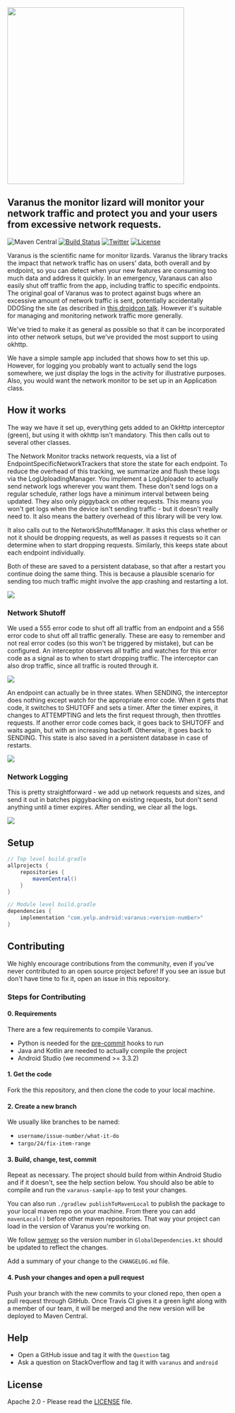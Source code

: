 <img src="VARANUS-LIZARD.png" width="400">

## Varanus the monitor lizard will monitor your network traffic and protect you and your users from excessive network requests.

![Maven Central](https://img.shields.io/maven-central/v/com.yelp.android/varanus.svg)
[![Build Status](https://travis-ci.com/Yelp/android-varanus.svg?branch=master)](https://travis-ci.com/Yelp/android-varanus)
[![Twitter](https://img.shields.io/badge/Twitter-@YelpEngineering-blue.svg)](https://twitter.com/YelpEngineering)
[![License](https://img.shields.io/badge/license-Apache2.0%20License-orange.svg)](LICENSE)

Varanus is the scientific name for monitor lizards.  Varanus the library tracks the impact that network traffic has on  users' data, both overall and by endpoint, so you can detect when your new features are consuming too much data and address it quickly.  In an emergency, Varanaus can also easily shut off traffic from the app, including traffic to specific endpoints.  The original goal of Varanus was to protect against bugs where an excessive amount of network traffic is sent, potentially accidentally DDOSing the site (as described in [this droidcon talk](https://www.youtube.com/watch?v=8xLDdYM_nRY).  However it's suitable for managing and monitoring network traffic more generally. 

We've tried to make it as general as possible so that it can be incorporated into other network setups, but we've provided the most support to using okhttp.

We have a simple sample app included that shows how to set this up.  However, for logging you probably want to actually send the logs somewhere, we just display the logs in the activity for illustrative purposes.  Also, you would want the network monitor to be set up in an Application class.

## How it works

The way we have it set up, everything gets added to an OkHttp interceptor (green), but using it with okhttp isn't mandatory.  This then calls out to several other classes.  

The Network Monitor tracks network requests, via a list of EndpointSpecificNetworkTrackers that store the state for each endpoint.  To reduce the overhead of this tracking, we summarize and flush these logs via the LogUploadingManager.  You implement a LogUploader to actually send network logs wherever you want them.  These don't send logs on a regular schedule, rather logs have a minimum interval between being updated.  They also only piggyback on other requests.  This means you won't get logs when the device isn't sending traffic - but it doesn't really need to.  It also means the battery overhead of this library will be very low.

It also calls out to the NetworkShutoffManager.  It asks this class whether or not it should be dropping requests, as well as passes it requests so it can determine when to start dropping requests.  Similarly, this keeps state about each endpoint individually.

Both of these are saved to a persistent database, so that after a restart you continue doing the same thing.  This is because a plausible scenario for sending too much traffic might involve the app crashing and restarting a lot.

<img src="./documentation/images/overview.png">

### Network Shutoff

We used a 555 error code to shut off all traffic from an endpoint and a 556 error code to shut off all traffic generally.  These are easy to remember and not real error codes (so this won't be triggered by mistake), but can be configured.  An interceptor observes all traffic and watches for this error code as a signal as to when to start dropping traffic.  The interceptor can also drop traffic, since all traffic is routed through it.

<img src="./documentation/images/network_shutoff.png">

An endpoint can actually be in three states.  When SENDING, the interceptor does nothing except watch for the appropriate error code.  When it gets that code, it switches to SHUTOFF and sets a timer.  After the timer expires, it changes to ATTEMPTING and lets the first request through, then throttles requests.  If another error code comes back, it goes back to SHUTOFF and waits again, but with an increasing backoff.  Otherwise, it goes back to SENDING.  This state is also saved in a persistent database in case of restarts.

<img src="./documentation/images/network_shutoff_states.png">

### Network Logging

This is pretty straightforward - we add up network requests and sizes, and send it out in batches piggybacking on existing requests, but don't send anything until a timer expires.  After sending, we clear all the logs.

<img src="./documentation/images/network_logging.png">

## Setup

```groovy
// Top level build.gradle
allprojects {
	repositories {
		mavenCentral()
	}
}

// Module level build.gradle
dependencies {
    implementation "com.yelp.android:varanus:<version-number>"
}
```

## Contributing

We highly encourage contributions from the community, even if you've never contributed to an open source project before! If you see an issue but don't have time to fix it, open an issue in this repository.

### Steps for Contributing

#### 0. Requirements

There are a few requirements to compile Varanus.

- Python is needed for the [pre-commit](https://pre-commit.com/) hooks to run
- Java and Kotlin are needed to actually compile the project
- Android Studio (we recommend >= 3.3.2)

#### 1. Get the code

Fork the this repository, and then clone the code to your local machine.

#### 2. Create a new branch

We usually like branches to be named:

- `username/issue-number/what-it-do`
- `targo/24/fix-item-range`

#### 3. Build, change, test, commit

Repeat as necessary. The project should build from within Android Studio and if it doesn't, see the help section below. You should also be able to compile and run the `varanus-sample-app` to test your changes.

You can also run `./gradlew publishToMavenLocal` to publish the package to your local maven repo on your machine. From there you can add `mavenLocal()` before other maven repositories. That way your project can load in the version of Varanus you're working on.

We follow [semver](https://semver.org/) so the version number in `GlobalDependencies.kt` should be updated to reflect the changes.

Add a summary of your change to the `CHANGELOG.md` file.

#### 4. Push your changes and open a pull request

Push your branch with the new commits to your cloned repo, then open a pull request through GitHub. Once Travis CI gives it a green light along with a member of our team, it will be merged and the new version will be deployed to Maven Central.

## Help

- Open a GitHub issue and tag it with the `Question` tag
- Ask a question on StackOverflow and tag it with `varanus` and `android`

## License

Apache 2.0 - Please read the [LICENSE](LICENSE) file.
